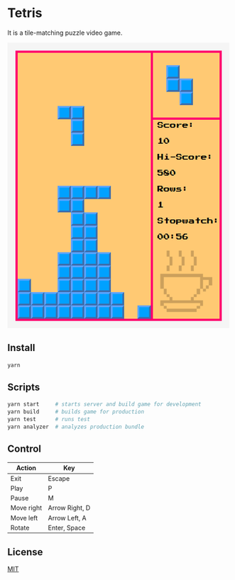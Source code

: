 # Tetris

It is a tile-matching puzzle video game.

![Video game screenshot](./screenshot.png "Video game screenshot")

## Install

```sh
yarn
```

## Scripts

```sh
yarn start     # starts server and build game for development
yarn build     # builds game for production
yarn test      # runs test
yarn analyzer  # analyzes production bundle
```

## Control

| Action     | Key            |
|------------|----------------|
| Exit       | Escape         |
| Play       | P              |
| Pause      | M              |
| Move right | Arrow Right, D |
| Move left  | Arrow Left, A  |
| Rotate     | Enter, Space   |

## License

[MIT](./license)
